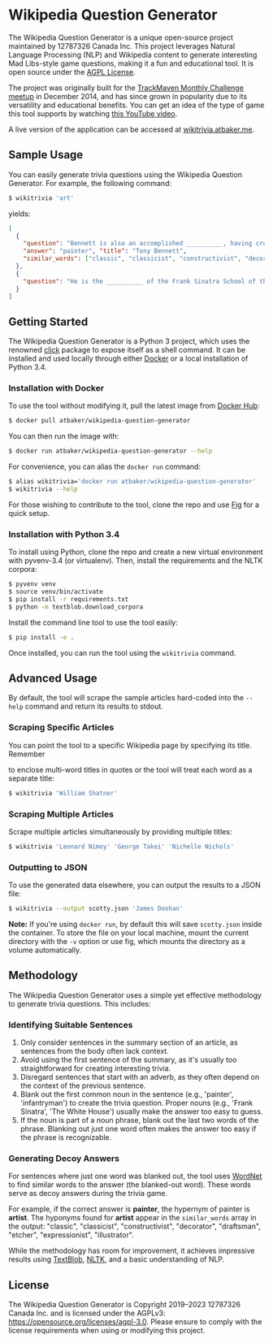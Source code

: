 # Wikipedia Question Generator

The Wikipedia Question Generator is a unique open-source project maintained by 12787326 Canada Inc. This project leverages Natural Language Processing (NLP) and Wikipedia content to generate interesting Mad Libs-style game questions, making it a fun and educational tool. It is open source under the [AGPL License](LICENSE).

The project was originally built for the [TrackMaven Monthly Challenge meetup](http://www.meetup.com/TrackMaven-Monthly-Challenge/events/218683569/) in December 2014, and has since grown in popularity due to its versatility and educational benefits. You can get an idea of the type of game this tool supports by watching [this YouTube video](https://www.youtube.com/watch?v=UJR1BYjtI7c&feature=youtu.be&t=1m46s).

A live version of the application can be accessed at [wikitrivia.atbaker.me](http://wikitrivia.atbaker.me).

## Sample Usage

You can easily generate trivia questions using the Wikipedia Question Generator. For example, the following command:

```bash
$ wikitrivia 'art'
```

yields:

```json
[
  {
    "question": "Bennett is also an accomplished __________, having created works\u2014under the name Anthony Benedetto\u2014that are on permanent public display in several institutions.",
    "answer": "painter", "title": "Tony Bennett",
    "similar_words": ["classic", "classicist", "constructivist", "decorator", "draftsman", "etcher", "expressionist", "illustrator"]
  },
  {
    "question": "He is the __________ of the Frank Sinatra School of the Arts in ..."
  }
]
```

## Getting Started

The Wikipedia Question Generator is a Python 3 project, which uses the renowned [click](http://click.pocoo.org/3/) package to expose itself as a shell command. It can be installed and used locally through either [Docker](https://www.docker.com/) or a local installation of Python 3.4.

### Installation with Docker

To use the tool without modifying it, pull the latest image from [Docker Hub](https://registry.hub.docker.com/u/atbaker/wikipedia-question-generator/):

```bash
$ docker pull atbaker/wikipedia-question-generator
```

You can then run the image with:

```bash
$ docker run atbaker/wikipedia-question-generator --help
```

For convenience, you can alias the `docker run` command:

```bash
$ alias wikitrivia='docker run atbaker/wikipedia-question-generator'
$ wikitrivia --help
```

For those wishing to contribute to the tool, clone the repo and use [Fig](http://www.fig.sh/) for a quick setup.

### Installation with Python 3.4

To install using Python, clone the repo and create a new virtual environment with pyvenv-3.4 (or virtualenv). Then, install the requirements and the NLTK corpora:

```bash
$ pyvenv venv
$ source venv/bin/activate
$ pip install -r requirements.txt
$ python -m textblob.download_corpora
```

Install the command line tool to use the tool easily:

```bash
$ pip install -e .
```

Once installed, you can run the tool using the `wikitrivia` command.

## Advanced Usage

By default, the tool will scrape the sample articles hard-coded into the `--help` command and return its results to stdout.

### Scraping Specific Articles

You can point the tool to a specific Wikipedia page by specifying its title. Remember

to enclose multi-word titles in quotes or the tool will treat each word as a separate title:

```bash
$ wikitrivia 'William Shatner'
```

### Scraping Multiple Articles

Scrape multiple articles simultaneously by providing multiple titles:

```bash
$ wikitrivia 'Leonard Nimoy' 'George Takei' 'Nichelle Nichols'
```

### Outputting to JSON

To use the generated data elsewhere, you can output the results to a JSON file:

```bash
$ wikitrivia --output scotty.json 'James Doohan'
```

**Note:** If you're using `docker run`, by default this will save `scotty.json` inside the container. To store the file on your local machine, mount the current directory with the `-v` option or use fig, which mounts the directory as a volume automatically.

## Methodology

The Wikipedia Question Generator uses a simple yet effective methodology to generate trivia questions. This includes:

### Identifying Suitable Sentences

1. Only consider sentences in the summary section of an article, as sentences from the body often lack context.
2. Avoid using the first sentence of the summary, as it's usually too straightforward for creating interesting trivia.
3. Disregard sentences that start with an adverb, as they often depend on the context of the previous sentence.
4. Blank out the first common noun in the sentence (e.g., 'painter', 'infantryman') to create the trivia question. Proper nouns (e.g., 'Frank Sinatra', 'The White House') usually make the answer too easy to guess.
5. If the noun is part of a noun phrase, blank out the last two words of the phrase. Blanking out just one word often makes the answer too easy if the phrase is recognizable.

### Generating Decoy Answers

For sentences where just one word was blanked out, the tool uses [WordNet](http://wordnet.princeton.edu/) to find similar words to the answer (the blanked-out word). These words serve as decoy answers during the trivia game.

For example, if the correct answer is **painter**, the hypernym of painter is **artist**. The hyponyms found for **artist** appear in the `similar_words` array in the output: "classic", "classicist", "constructivist", "decorator", "draftsman", "etcher", "expressionist", "illustrator".

While the methodology has room for improvement, it achieves impressive results using [TextBlob](http://textblob.readthedocs.org/en/dev/), [NLTK](http://www.nltk.org/), and a basic understanding of NLP.

## License

The Wikipedia Question Generator is Copyright 2019–2023 12787326 Canada Inc. and is licensed under the AGPLv3: https://opensource.org/licenses/agpl-3.0. Please ensure to comply with the license requirements when using or modifying this project.
